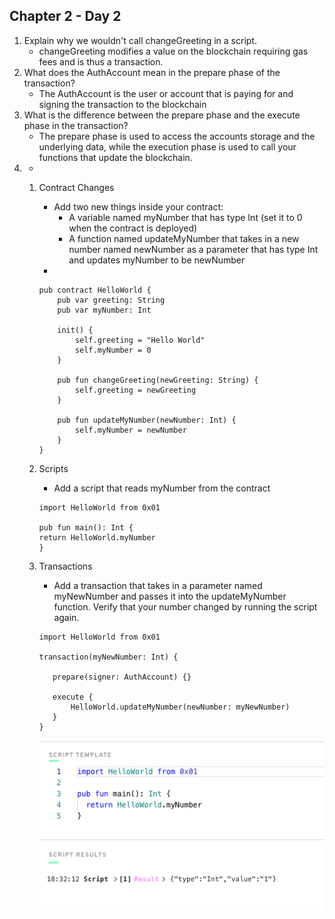 ## Chapter 2 - Day 2

1. Explain why we wouldn't call changeGreeting in a script.
    * changeGreeting modifies a value on the blockchain requiring gas fees and is thus a transaction.
2. What does the AuthAccount mean in the prepare phase of the transaction?
    * The AuthAccount is the user or account that is paying for and signing the transaction to the blockchain
3. What is the difference between the prepare phase and the execute phase in the transaction?
    * The prepare phase is used to access the accounts storage and the underlying data, while the execution phase is used to call your functions that update the blockchain.
4. -
    1. Contract Changes
        * Add two new things inside your contract:
            * A variable named myNumber that has type Int (set it to 0 when the contract is deployed)
            * A function named updateMyNumber that takes in a new number named newNumber as a parameter that has type Int and updates myNumber to be newNumber
        * 
        ``` cadence
        pub contract HelloWorld {
            pub var greeting: String
            pub var myNumber: Int

            init() {
                self.greeting = "Hello World"
                self.myNumber = 0
            }

            pub fun changeGreeting(newGreeting: String) {
                self.greeting = newGreeting
            }

            pub fun updateMyNumber(newNumber: Int) {
                self.myNumber = newNumber
            }
        }
        ```
    2. Scripts
        * Add a script that reads myNumber from the contract

         ``` cadence
        import HelloWorld from 0x01

        pub fun main(): Int {
        return HelloWorld.myNumber
        }
        ```
    3. Transactions
        * Add a transaction that takes in a parameter named myNewNumber and passes it into the updateMyNumber function. Verify that your number changed by running the script again.

         ``` cadence
        import HelloWorld from 0x01

        transaction(myNewNumber: Int) {

            prepare(signer: AuthAccount) {}

            execute {
                HelloWorld.updateMyNumber(newNumber: myNewNumber)
            }
        }
        ```
        ![Chapter 2 Day 2 Question 4 - Answer](images/C2D2Q4.png)